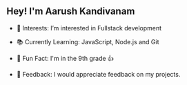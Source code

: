  ## Hey! I'm Aarush Kandivanam
* 👀 Interests: I’m interested in Fullstack development

* 📚 Currently Learning: JavaScript, Node.js and Git

* 👏 Fun Fact: I'm in the 9th grade 👍

* 🤝 Feedback: I would appreciate feedback on my projects. 
<!---
babaarush/babaarush is a ✨ special ✨ repository because its `README.md` (this file) appears on your GitHub profile.
You can click the Preview link to take a look at your changes.
--->
